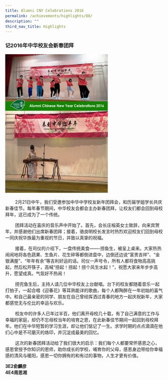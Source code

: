 ```yaml
---
title: Alumni CNY Celebrations 2016
permalink: /achievements/highlights/88/
description: ""
third_nav_title: Highlights
---
```

### **记2016年中华校友会新春团拜**

<img src="/images/Alumni%20CNY%20Celebrations%202016.jpg" style="width:65%">

        2月21日中午，我们受邀参加中华中学校友新年团拜会，和历届学姐学长共庆新春佳节。每年春节期间，中华校友会都会主办新春团拜，让校友们都会回到母校拜年，这已成为了一个传统。

        团拜活动在喜庆的音乐声中开始了。首先，会长庄榕英女士致辞，向来宾贺年，并感谢他们出席新春团拜；接着，骆良明校长发言时热烈欢迎校友们回到母校一同庆祝华族最为重视的节日，并致以真挚的祝福。

        接着，在司仪的介绍下，一盘传统美食——\-捞鱼生，被呈上桌来。大家热热闹闹地将各色蔬果、生鱼片、花生碎等都倒进盘中，边倒还边说“富贵吉祥”、“金银满屋”、“年年有余”等吉利好运的话。司仪一声号令，所有人都将食物高高挑起，然后松开筷子，高喊“捞起！捞起！捞个风生水起！”，祝愿大家来年步步高升，愿望成真。气氛好不热闹！

        捞完鱼生后，主持人请几位中华校友上台献唱。台下的校友都随着音乐一起打拍子，一起合唱《迎春花》等耳熟能详的歌曲，每个人都陶醉在一年初始的喜气中。和自己最亲密的同学、朋友在自己曾经挥洒过青春的地方一起庆祝新年，大家都感觉无与伦比的幸运与欢乐。

        校友中的许多人已年过半百，他们离开母校几十载，有了自己满意的工作与幸福的家庭，却仍不忘母校当年的培育之恩，在此新春佳节期间一起回到母校拜年。他们在中华短暂的学习生涯，却让他们惦记了一生。求学时期的点点滴滴在他们心中是不可磨灭的烙印，并沉淀成最美的回忆。

        这次的新春团拜活动给了我们很大的启示：我们每个人都要常怀感恩之心，感恩曾授予你知识的恩师，助你成长的学校，哺育你的父母，感恩身边带给你幸福感的清风与暖阳，感恩一切你拥有的和有过的事物，人生才更有价值。
				
**3E2俞麟彦<br>
4E4周思湘**